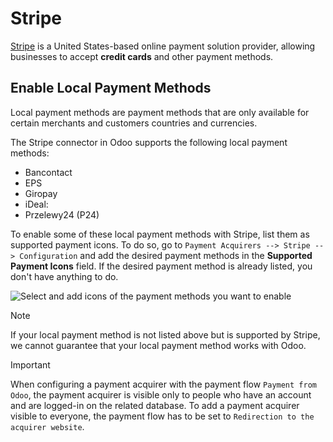 # Stripe

[Stripe](https://stripe.com/) is a United States-based online payment
solution provider, allowing businesses to accept **credit cards** and
other payment methods.

## Enable Local Payment Methods

Local payment methods are payment methods that are only available for
certain merchants and customers countries and currencies.

The Stripe connector in Odoo supports the following local payment
methods:

  - Bancontact
  - EPS
  - Giropay
  - iDeal:
  - Przelewy24 (P24)

To enable some of these local payment methods with Stripe, list them as
supported payment icons. To do so, go to `Payment Acquirers --> Stripe
--> Configuration` and add the desired payment methods in the
**Supported Payment Icons** field. If the desired payment method is
already listed, you don't have anything to do.

![Select and add icons of the payment methods you want to
enable](stripe/stripe_enable_local_payment_method.png)

<div class="note">

<div class="title">

Note

</div>

If your local payment method is not listed above but is supported by
Stripe, we cannot guarantee that your local payment method works with
Odoo.

</div>

<div class="important">

<div class="title">

Important

</div>

When configuring a payment acquirer with the payment flow `Payment from
Odoo`, the payment acquirer is visible only to people who have an
account and are logged-in on the related database. To add a payment
acquirer visible to everyone, the payment flow has to be set to
`Redirection to the acquirer website`.

</div>
